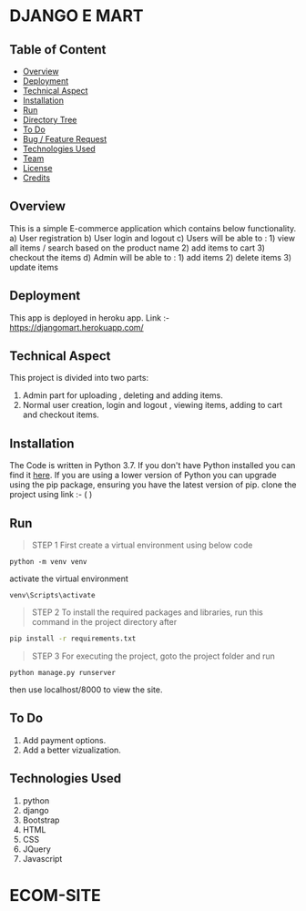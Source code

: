 # DJANGO E MART

## Table of Content
  * [Overview](#overview)
  * [Deployment](#deployemnt)
  * [Technical Aspect](#technical-aspect)
  * [Installation](#installation)
  * [Run](#run)
  * [Directory Tree](#directory-tree)
  * [To Do](#to-do)
  * [Bug / Feature Request](#bug---feature-request)
  * [Technologies Used](#technologies-used)
  * [Team](#team)
  * [License](#license)
  * [Credits](#credits)


## Overview
This is a simple E-commerce application which contains below functionality.
	a) User registration
	b) User login and logout 
	c) Users will be able to :
		1) view all items / search based on the product name
		2) add items to cart
		3) checkout the items
	d) Admin will be able to :
		1) add items 
		2) delete items
		3) update items

## Deployment
This app is deployed in heroku app.
Link :- https://djangomart.herokuapp.com/

## Technical Aspect
This project is divided into two parts:
1. Admin part for uploading , deleting and adding items.
2. Normal user creation, login and logout , viewing items, adding to cart and checkout items.

## Installation
The Code is written in Python 3.7. If you don't have Python installed you can find it [here](https://www.python.org/downloads/). 
If you are using a lower version of Python you can upgrade using the pip package, ensuring you have the latest version of pip. 
clone the project using link :- (  )


## Run
> STEP 1
First create a virtual environment using below code 
``` 
python -m venv venv
```
activate the virtual environment 
```
venv\Scripts\activate
```

> STEP 2
To install the required packages and libraries, run this command in the project directory after 
```bash
pip install -r requirements.txt
```

> STEP 3 
For executing the project, goto the project folder and run 

```
python manage.py runserver 
```

then use localhost/8000 to view the site.

## To Do
1. Add payment options.
2. Add a better vizualization.

## Technologies Used

1) python 
2) django
3) Bootstrap
4) HTML
5) CSS
6) JQuery
7) Javascript
# ECOM-SITE
